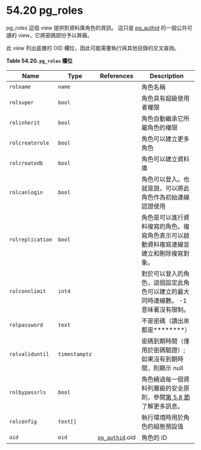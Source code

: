 # 54.20 pg\_roles

pg\_roles 這個 view 提供對資料庫角色的資訊。 這只是 [pg\_authid](../system-catalogs/pg\_authid.md) 的一個公共可讀的 view，它將密碼部份予以屏蔽。

此 view 列出底層的 OID 欄位，因此可能需要執行與其他目錄的交叉查詢。

**Table 54.20. `pg_roles` 欄位**

| Name             | Type          | References                                          | Description                                                                               |
| ---------------- | ------------- | --------------------------------------------------- | ----------------------------------------------------------------------------------------- |
| `rolname`        | `name`        |                                                     | 角色名稱                                                                                      |
| `rolsuper`       | `bool`        |                                                     | 角色具有超級使用者權限                                                                               |
| `rolinherit`     | `bool`        |                                                     | 角色自動繼承它所屬角色的權限                                                                            |
| `rolcreaterole`  | `bool`        |                                                     | 角色可以建立更多角色                                                                                |
| `rolcreatedb`    | `bool`        |                                                     | 角色可以建立資料庫                                                                                 |
| `rolcanlogin`    | `bool`        |                                                     | 角色可以登入。也就是說，可以將此角色作為初始連線認證使用                                                              |
| `rolreplication` | `bool`        |                                                     | 角色是可以進行資料複寫的角色。複寫角色表示可以啟動資料複寫連線並建立和刪除複寫對象。                                                |
| `rolconnlimit`   | `int4`        |                                                     | 對於可以登入的角色，這個設定此角色可以建立的最大同時連線數。 -1 意味著沒有限制。                                                |
| `rolpassword`    | `text`        |                                                     | 不是密碼（讀出來都是\*\*\*\*\*\*\*\*）                                                               |
| `rolvaliduntil`  | `timestamptz` |                                                     | 密碼到期時間（僅用於密碼驗證）; 如果沒有到期時間，則顯示 null                                                        |
| `rolbypassrls`   | `bool`        |                                                     | 角色繞過每一個資料列層級的安全原則，參閱[第 5.8 節](../../the-sql-language/ddl/row-security-policies.md)了解更多訊息。 |
| `rolconfig`      | `text[]`      |                                                     | 執行環境時用於角色的組態預設值                                                                           |
| `oid`            | `oid`         | [`pg_authid`](../system-catalogs/pg\_authid.md).oid | 角色的 ID                                                                                    |
